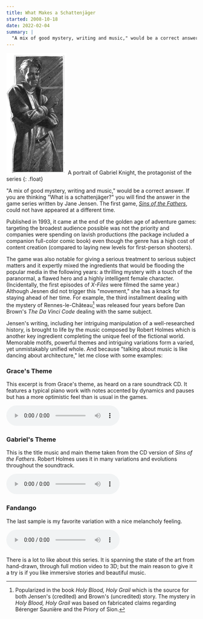 ```yaml
---
title: What Makes a Schattenjäger
started: 2008-10-18
date: 2022-02-04
summary: |
  "A mix of good mystery, writing and music," would be a correct answer. If you are thinking "What is a schattenjäger?" you will find the answer in the game series written by Jane Jensen. The first game, *Sins of the Fathers*, could not have appeared at a different time.
---
```


![A drawing of Gabriel Knight, the protagonist of the series](../img/gabrielknight.png)
A portrait of Gabriel Knight, the protagonist of the series
{: .float}

"A mix of good mystery, writing and music," would be a correct answer. If you are thinking "What is a schattenjäger?" you will find the answer in the game series written by Jane Jensen. The first game, [*Sins of the Fathers*](http://www.mobygames.com/game/gabriel-knight-sins-of-the-fathers "Game information at MobyGames"), could not have appeared at a different time.

Published in 1993, it came at the end of the golden age of adventure games: targeting the broadest audience possible was not the priority and companies were spending on lavish productions (the package included a companion full-color comic book) even though the genre has a high cost of content creation (compared to laying new levels for first-person shooters).

The game was also notable for giving a serious treatment to serious subject matters and it expertly mixed the ingredients that would be flooding the popular media in the following years: a thrilling mystery with a touch of the paranormal, a flawed hero and a highly intelligent female character. (Incidentally, the first episodes of _X-Files_ were filmed the same year.) Although Jesnen did not trigger this "movement," she has a knack for staying ahead of her time. For example, the third installment dealing with the mystery of Rennes-le-Château[^note] was released four years before Dan Brown's _The Da&nbsp;Vinci Code_ dealing with the same subject.

[^note]: Popularized in the book _Holy Blood, Holy Grail_ which is the source for both Jensen's (credited) and Brown's (uncredited) story. The mystery in  _Holy Blood, Holy Grail_ was based on fabricated claims regarding Bérenger Saunière and the Priory of Sion.

Jensen's writing, including her intriguing manipulation of a well-researched history, is brought to life by the music composed by Robert Holmes which is another key ingredient completing the unique feel of the fictional world. Memorable motifs, powerful themes and intriguing variations form a varied, yet unmistakably unified whole. And because "talking about music is like dancing about architecture," let me close with some examples:

### Grace's Theme

This excerpt is from Grace's theme, as heard on a rare soundtrack CD. It features a typical piano work with notes accented by dynamics and pauses but has a more optimistic feel than is usual in the games.

<audio controls="controls">
    <source src="/assets/audio/grace_sample.mp3" type="audio/mpeg">
    <source src="/assets/audio/grace_sample.ogg" type="audio/ogg">
    Your browser does not support the HTML5 Audio element.
</audio>

### Gabriel's Theme

This is the title music and main theme taken from the CD version of _Sins of the Fathers_. Robert Holmes uses it in many variations and evolutions throughout the soundtrack.

<audio controls="controls">
    <source src="/assets/audio/gabriel_theme_sample.mp3" type="audio/mpeg">
    <source src="/assets/audio/gabriel_theme_sample.ogg" type="audio/ogg">
    Your browser does not support the HTML5 Audio element.
</audio>

### Fandango

The last sample is my favorite variation with a nice melancholy feeling.

<audio controls="controls">
    <source src="/assets/audio/fandango.mp3" type="audio/mpeg">
    <source src="/assets/audio/fandango.ogg" type="audio/ogg">
    Your browser does not support the HTML5 Audio element.
</audio>

<br />

There is a lot to like about this series. It is spanning the state of the art from hand-drawn, through full motion video to 3D; but the main reason to give it a try is if you like immersive stories and beautiful music.
